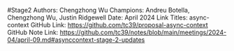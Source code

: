 #Stage2
Authors: Chengzhong Wu
Champions: Andreu Botella, Chengzhong Wu, Justin Ridgewell
Date: April 2024
Link Titles: async-context
GitHub Link: https://github.com/tc39/proposal-async-context
GitHub Note Link: https://github.com/tc39/notes/blob/main/meetings/2024-04/april-09.md#asynccontext-stage-2-updates
